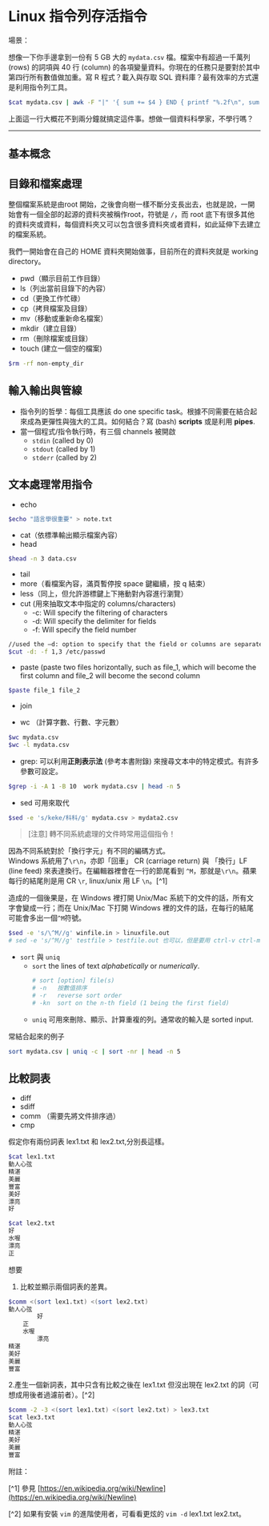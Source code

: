 # Linux 指令列存活指令

場景：

想像一下你手邊拿到一份有 5 GB 大的 `mydata.csv` 檔。檔案中有超過一千萬列 \(rows\) 的詞項與 40 行 \(column\) 的各項變量資料。你現在的任務只是要對於其中第四行所有數值做加重。寫 R 程式？載入與存取 SQL 資料庫？最有效率的方式還是利用指令列工具。

```bash
$cat mydata.csv | awk -F "|" '{ sum += $4 } END { printf "%.2f\n", sum }'
```

上面這一行大概花不到兩分鐘就搞定這件事。想做一個資料科學家，不學行嗎？

---

## 基本概念

## 

## 

## 目錄和檔案處理

整個檔案系統是由root 開始，之後會向樹一樣不斷分支長出去，也就是說，一開始會有一個全部的起源的資料夾被稱作root，符號是 `/`，而 root 底下有很多其他的資料夾或資料，每個資料夾又可以包含很多資料夾或者資料，如此延伸下去建立的檔案系統。

我們一開始會在自己的 HOME 資料夾開始做事，目前所在的資料夾就是 working directory。


* pwd（顯示目前工作目錄）
* ls（列出當前目錄下的內容）
* cd（更換工作忙碌）
* cp（拷貝檔案及目錄）
* mv（移動或重新命名檔案）
* mkdir（建立目錄）
* rm（刪除檔案或目錄）
* touch \(建立一個空的檔案\)

```bash
$rm -rf non-empty_dir
```

## 輸入輸出與管線

* 指令列的哲學：每個工具應該 do one specific task。根據不同需要在結合起來成為更彈性與強大的工具。如何結合？寫 \(bash\) **scripts** 或是利用 **pipes**.
* 當一個程式/指令執行時，有三個 channels 被開啟
  * `stdin` \(called by 0\)
  * `stdout` \(called by 1\)
  * `stderr` \(called by 2\)

## 文本處理常用指令

* echo

```bash
$echo "語言學很重要" > note.txt
```

* cat（依標準輸出顯示檔案內容）
* head

```bash
$head -n 3 data.csv
```

* tail
* more（看檔案內容，滿頁暫停按 space 鍵繼續，按 q 結束）
* less（同上，但允許游標鍵上下捲動對內容進行瀏覽）
* cut  \(用來抽取文本中指定的 columns/characters\)
  * -c: Will specify the filtering of characters
  * -d: Will specify the delimiter for fields
  * -f: Will specify the field number

```bash
//used the –d: option to specify that the field or columns are separated by a colon (:)
$cut -d: -f 1,3 /etc/passwd    
```

* paste \(paste two files horizontally, such as file\_1, which will become the first column and file\_2 will become the second column

```bash
$paste file_1 file_2
```

* join 

* wc （計算字數、行數、字元數）

```bash
$wc mydata.csv
$wc -l mydata.csv
```

* grep: 可以利用**正則表示法** \(參考本書附錄\) 來搜尋文本中的特定模式。有許多參數可設定。

```bash
$grep -i -A 1 -B 10  work mydata.csv | head -n 5
```

* sed
  可用來取代

```bash
$sed -e 's/keke/科科/g' mydata.csv > mydata2.csv
```

> \[注意\]  轉不同系統處理的文件時常用這個指令！

因為不同系統對於「換行字元」有不同的編碼方式。  
Windows 系統用了`\r\n`，亦即「回車」 CR \(carriage return\) 與 「換行」LF \(line feed\) 來表達換行。在編輯器裡會在一行的節尾看到 `^M`，那就是`\r\n`。蘋果每行的結尾則是用 CR `\r`, linux/unix 用 LF `\n`。[^1]

造成的一個後果是，在 Windows 裡打開 Unix/Mac 系統下的文件的話，所有文字會變成一行；而在 Unix/Mac 下打開 Windows 裡的文件的話，在每行的結尾可能會多出一個`^M`符號。

```bash
$sed -e 's/\^M//g' winfile.in > linuxfile.out
# sed -e 's/^M//g' testfile > testfile.out 也可以，但是要用 ctrl-v ctrl-m 來打出 ^ 
```

* `sort` 與 `uniq`
  * `sort` the lines of text _alphabetically_ or _numerically_.
    ```bash
    # sort [option] file(s) 
    # -n   按數值排序
    # -r   reverse sort order
    # -kn  sort on the n-th field (1 being the first field)
    ```
  * `uniq` 可用來刪除、顯示、計算重複的列。通常收的輸入是 sorted input.

常結合起來的例子

```bash
sort mydata.csv | uniq -c | sort -nr | head -n 5
```

## 比較詞表

* diff
* sdiff
* comm （需要先將文件排序過）
* cmp

假定你有兩份詞表 lex1.txt 和 lex2.txt,分別長這樣。

```bash
$cat lex1.txt
動人心弦
精湛
美麗
豐富
美好
漂亮
好

$cat lex2.txt
好
水喔
漂亮
正
```

想要  
1. 比較並顯示兩個詞表的差異。

```bash
$comm <(sort lex1.txt) <(sort lex2.txt)
動人心弦
        好
    正
    水喔
        漂亮
精湛
美好
美麗
豐富
```

2.產生一個新詞表，其中只含有比較之後在 lex1.txt 但沒出現在 lex2.txt 的詞（可想成用後者過濾前者）。[^2]

```bash
$comm -2 -3 <(sort lex1.txt) <(sort lex2.txt) > lex3.txt
$cat lex3.txt
動人心弦
精湛
美好
美麗
豐富
```

附註：

[^1] 參見 [https://en.wikipedia.org/wiki/Newline](https://en.wikipedia.org/wiki/Newline)

[^2] 如果有安裝 `vim` 的進階使用者，可看看更炫的 `vim -d` lex1.txt lex2.txt。

